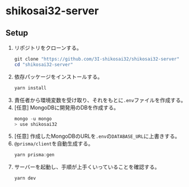 # shikosai32-server

## Setup

1. リポジトリをクローンする。
   ```powershell
   git clone "https://github.com/3I-shikosai32/shikosai32-server"
   cd "shikosai32-server"
   ```
2. 依存パッケージをインストールする。
   ```powershell
   yarn install
   ```
3. 責任者から環境変数を受け取り、それをもとに`.env`ファイルを作成する。
4. [任意] MongoDBに開発用のDBを作成する。
   ```powershell
   mongo -u mongo
   > use shikosai32
   ```
5. [任意] 作成したMongoDBのURLを`.env`の`DATABASE_URL`に上書きする。
6. `@prisma/client`を自動生成する。
   ```powershell
   yarn prisma:gen
   ```
7. サーバーを起動し、手順が上手くいっていることを確認する。
   ```powershell
   yarn dev
   ```
